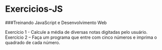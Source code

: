 # Exercicios-JS
###Treinando JavaScript e Desenvolvimento Web

Exercício 1 - Calcule a média de diversas notas digitadas pelo usuário.
Exercício 2 – Faça um programa que entre com cinco números e imprima o quadrado de cada número.

